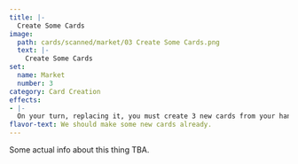 ```yaml
---
title: |-
  Create Some Cards
image: 
  path: cards/scanned/market/03 Create Some Cards.png
  text: |-
    Create Some Cards
set:
  name: Market
  number: 3
category: Card Creation
effects: 
- |-
  On your turn, replacing it, you must create 3 new cards from your hand if you have them and play them immediately.
flavor-text: We should make some new cards already.
---
```

Some actual info about this thing TBA.
